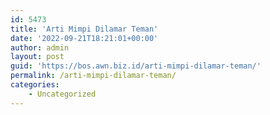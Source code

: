 ```yaml
---
id: 5473
title: 'Arti Mimpi Dilamar Teman'
date: '2022-09-21T18:21:01+00:00'
author: admin
layout: post
guid: 'https://bos.awn.biz.id/arti-mimpi-dilamar-teman/'
permalink: /arti-mimpi-dilamar-teman/
categories:
    - Uncategorized
---
```


